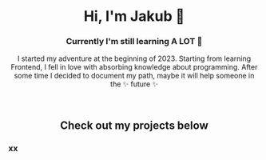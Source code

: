 <h1 align="center">Hi, I'm Jakub 👋</h1>
<h3 align="center">Currently I'm still learning A LOT 👀</h3>
<p align="center">I started my adventure at the beginning of 2023. Starting from learning Frontend, I fell in love with absorbing knowledge about programming. After some time I decided to document my path, maybe it will help someone in the ✨ future ✨ </p>
<br/>
<h2 align="center">Check out my projects below</h2>
<h3>xx</h3>
